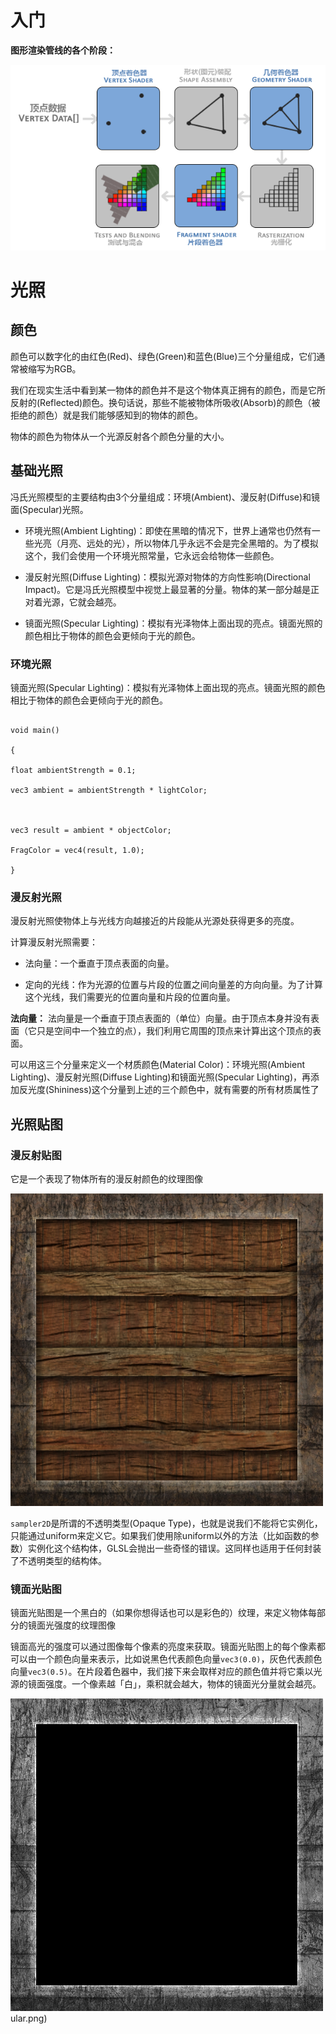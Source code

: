 # 入门

**图形渲染管线的各个阶段：**

![20190805173025-pipeline.png](https://raw.githubusercontent.com/GochenRyan/ImgHost/master/20190805173025-pipeline.png?token=ADTLZTUOBZ3GYEPTM3HYH425I73W4)

# 光照

## 颜色

颜色可以数字化的由红色(Red)、绿色(Green)和蓝色(Blue)三个分量组成，它们通常被缩写为RGB。

我们在现实生活中看到某一物体的颜色并不是这个物体真正拥有的颜色，而是它所反射的(Reflected)颜色。换句话说，那些不能被物体所吸收(Absorb)的颜色（被拒绝的颜色）就是我们能够感知到的物体的颜色。

物体的颜色为物体从一个光源反射各个颜色分量的大小。

## 基础光照

冯氏光照模型的主要结构由3个分量组成：环境(Ambient)、漫反射(Diffuse)和镜面(Specular)光照。

* 环境光照(Ambient Lighting)：即使在黑暗的情况下，世界上通常也仍然有一些光亮（月亮、远处的光），所以物体几乎永远不会是完全黑暗的。为了模拟这个，我们会使用一个环境光照常量，它永远会给物体一些颜色。

* 漫反射光照(Diffuse Lighting)：模拟光源对物体的方向性影响(Directional Impact)。它是冯氏光照模型中视觉上最显著的分量。物体的某一部分越是正对着光源，它就会越亮。

* 镜面光照(Specular Lighting)：模拟有光泽物体上面出现的亮点。镜面光照的颜色相比于物体的颜色会更倾向于光的颜色。

### 环境光照

镜面光照(Specular Lighting)：模拟有光泽物体上面出现的亮点。镜面光照的颜色相比于物体的颜色会更倾向于光的颜色。

```

void main()

{

float ambientStrength = 0.1;

vec3 ambient = ambientStrength * lightColor;



vec3 result = ambient * objectColor;

FragColor = vec4(result, 1.0);

}
```

### 漫反射光照

漫反射光照使物体上与光线方向越接近的片段能从光源处获得更多的亮度。

计算漫反射光照需要：

* 法向量：一个垂直于顶点表面的向量。

* 定向的光线：作为光源的位置与片段的位置之间向量差的方向向量。为了计算这个光线，我们需要光的位置向量和片段的位置向量。

**法向量：** 法向量是一个垂直于顶点表面的（单位）向量。由于顶点本身并没有表面（它只是空间中一个独立的点），我们利用它周围的顶点来计算出这个顶点的表面。

可以用这三个分量来定义一个材质颜色(Material Color)：环境光照(Ambient Lighting)、漫反射光照(Diffuse Lighting)和镜面光照(Specular Lighting)，再添加反光度(Shininess)这个分量到上述的三个颜色中，就有需要的所有材质属性了

## 光照贴图

### 漫反射贴图

它是一个表现了物体所有的漫反射颜色的纹理图像

![20190805212039-container2.png](https://raw.githubusercontent.com/GochenRyan/ImgHost/master/20190805212039-container2.png?token=ADTLZTWH4V3EBRJFRITKFCC5JAWWW)

`sampler2D`是所谓的不透明类型(Opaque Type)，也就是说我们不能将它实例化，只能通过uniform来定义它。如果我们使用除uniform以外的方法（比如函数的参数）实例化这个结构体，GLSL会抛出一些奇怪的错误。这同样也适用于任何封装了不透明类型的结构体。

### 镜面光贴图

镜面光贴图是一个黑白的（如果你想得话也可以是彩色的）纹理，来定义物体每部分的镜面光强度的纹理图像

镜面高光的强度可以通过图像每个像素的亮度来获取。镜面光贴图上的每个像素都可以由一个颜色向量来表示，比如说黑色代表颜色向量`vec3(0.0)`，灰色代表颜色向量`vec3(0.5)`。在片段着色器中，我们接下来会取样对应的颜色值并将它乘以光源的镜面强度。一个像素越「白」，乘积就会越大，物体的镜面光分量就会越亮。

![20190805212045-container2_specular.png](https://raw.githubusercontent.com/GochenRyan/ImgHost/master/20190805212045-container2_specular.png?token=ADTLZTSSBMW4EKN2QKEWM7S5JAWXE)ular.png)
